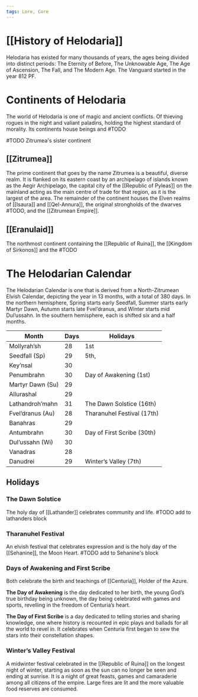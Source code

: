 ```yaml
---
tags: Lore, Core
---
```

# [[History of Helodaria]]
Helodaria has existed for many thousands of years, the ages being divided into distinct periods: The Eternity of Before, The Unknowable Age, The Age of Ascension, The Fall, and The Modern Age. The Vanguard started in the year 812 PF.
# Continents of Helodaria

The world of Helodaria is one of magic and ancient conflicts. Of thieving rogues in the night and valiant paladins, holding the highest standard of morality. Its continents house beings and #TODO

#TODO Zitrumea's sister continent
## [[Zitrumea]]

The prime continent that goes by the name Zitrumea is a beautiful, diverse realm. It is flanked on its eastern coast by an archipelago of islands known as the Aegir Archipelago, the capital city of the [[Republic of Pyleas]] on the mainland acting as the main centre of trade for that region, as it is the largest of the area. The remainder of the continent houses the Elven realms of [[Isaura]] and [[Qel-Annura]], the original strongholds of the dwarves #TODO, and the [[Zitrumean Empire]].
## [[Eranulaid]]

The northmost continent containing the [[Republic of Ruina]], the [[Kingdom of Sirkonos]] and the  #TODO
# The Helodarian Calendar

The Helodarian Calendar is one that is derived from a North-Zitrumean Elvish Calendar, depicting the year in 13 months, with a total of 380 days. In the northern hemisphere, Spring starts early Seedfall, Summer starts early Martyr Dawn, Autumn starts late Fvel’dranus, and Winter starts mid Dul’ussahn. In the southern hemisphere, each is shifted six and a half months.

|  Month |  Days | Holidays  |
|---|---|---|
|Mollyrah’sh|28|1st|
|Seedfall (Sp)|29|5th,|
|Key’nsal|30||
|Penumbrahn|30|Day of Awakening (1st)|
|Martyr Dawn (Su)|29||
|Allurashal|29||
|Lathandroh’mahn|31|The Dawn Solstice (16th)|
|Fvel’dranus (Au)|28|Tharanuhel Festival (17th)|
|Banahras|29||
|Antumbrahn|30|Day of First Scribe (30th)|
|Dul’ussahn (Wi)|30||
|Vanadras|28||
|Danudrei|29|Winter’s Valley (7th)|
## Holidays
### The Dawn Solstice
The holy day of [[Lathander]] celebrates community and life. #TODO add to lathanders block
### Tharanuhel Festival
An elvish festival that celebrates expression and is the holy day of the [[Sehanine]], the Moon Heart. #TODO add to Sehanine's block
### Days of Awakening and First Scribe
Both celebrate the birth and teachings of [[Centuria]], Holder of the Azure. 

**The Day of Awakening** is the day dedicated to her birth, the young God’s true birthday being unknown, the day being celebrated with games and sports, revelling in the freedom of Centuria’s heart. 

**The Day of First Scribe** is a day dedicated to telling stories and sharing knowledge, one where history is recounted in epic plays and ballads for all the world to revel in. It celebrates when Centuria first began to sew the stars into their constellation shapes.
### Winter’s Valley Festival
A midwinter festival celebrated in the [[Republic of Ruina]] on the longest night of winter, starting as soon as the sun can no longer be seen and ending at sunrise. It is a night of great feasts, games and camaraderie among all citizens of the empire. Large fires are lit and the more valuable food reserves are consumed.